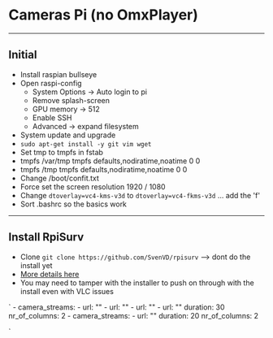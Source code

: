 # Cameras Pi (no OmxPlayer)

----

## Initial
* Install raspian bullseye
* Open raspi-config
  * System Options -> Auto login to pi
  * Remove splash-screen
  * GPU memory -> 512
  * Enable SSH
  * Advanced -> expand filesystem
* System update and upgrade
* `sudo apt-get install -y git vim wget`
* Set tmp to tmpfs in fstab
*  tmpfs /var/tmp tmpfs defaults,nodiratime,noatime 0 0
*  tmpfs /tmp tmpfs defaults,nodiratime,noatime 0 0
* Change /boot/confit.txt
*  Force set the screen resolution 1920 / 1080
*  Change `dtoverlay=vc4-kms-v3d` to `dtoverlay=vc4-fkms-v3d` ... add the 'f'
* Sort .bashrc so the basics work

----
## Install RpiSurv
* Clone `git clone https://github.com/SvenVD/rpisurv` --> dont do the install yet
* [More details here](https://github.com/SvenVD/rpisurv)
* You may need to tamper with the installer to push on through with the install even with VLC issues


`
    - camera_streams:
        - url: ""
        - url: ""
        - url: ""
        - url: ""
      duration: 30
      nr_of_columns: 2
    - camera_streams:
        - url: ""
      duration: 20
      nr_of_columns: 2

`



